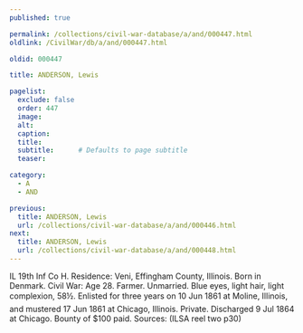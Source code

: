 ```yaml
---
published: true

permalink: /collections/civil-war-database/a/and/000447.html
oldlink: /CivilWar/db/a/and/000447.html

oldid: 000447

title: ANDERSON, Lewis

pagelist:
  exclude: false
  order: 447
  image: 
  alt:
  caption:
  title:
  subtitle:      # Defaults to page subtitle
  teaser:

category: 
  - A 
  - AND

previous:
  title: ANDERSON, Lewis
  url: /collections/civil-war-database/a/and/000446.html  
next:
  title: ANDERSON, Lewis
  url: /collections/civil-war-database/a/and/000448.html   
---
```

IL 19th Inf Co H. Residence: Veni, Effingham County, Illinois. Born in Denmark. Civil War: Age 28. Farmer. Unmarried. Blue eyes, light hair, light complexion, 5&#146;8&frac12;&#148;. Enlisted for three years on 10 Jun 1861 at Moline, Illinois, and mustered 17 Jun 1861 at Chicago, Illinois. Private. Discharged 9 Jul 1864 at Chicago. Bounty of $100 paid. Sources: (ILSA reel two p30)